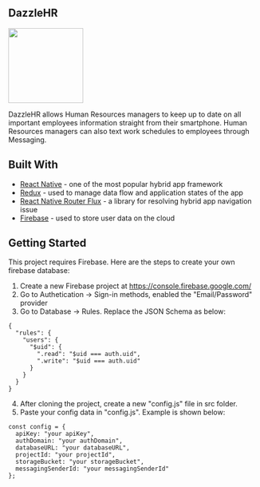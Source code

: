 ## DazzleHR

<img src="https://lh3.googleusercontent.com/aomHjXLr8v1IbhdlpgCYTCEMtsBH-qe0xkYvrNa5jm_j_Qcl6rXrdwTFGTu5NSc3Eg=s360-rw" data-canonical-src="https://gyazo.com/eb5c5741b6a9a16c692170a41a49c858.png" width="150" />

DazzleHR allows Human Resources managers to keep up to date on all important employees information straight from their smartphone. Human Resources managers can also text work schedules to employees through Messaging.

## Built With

* [React Native](https://facebook.github.io/react-native/) - one of the most popular hybrid app framework
* [Redux](https://redux.js.org/) - used to manage data flow and application states of the app
* [React Native Router Flux](https://github.com/viccalexander/Chameleon) - a library for resolving hybrid app navigation issue
* [Firebase](https://firebase.google.com/) - used to store user data on the cloud

## Getting Started
This project requires Firebase. Here are the steps to create your own firebase database:

1. Create a new Firebase project at https://console.firebase.google.com/
2. Go to Authetication -> Sign-in methods, enabled the "Email/Password" provider
3. Go to Database -> Rules. Replace the JSON Schema as below: 
```
{
  "rules": {
    "users": {
      "$uid": {
        ".read": "$uid === auth.uid",
        ".write": "$uid === auth.uid"
      }
    }
  }
}
```
4. After cloning the project, create a new "config.js" file in src folder.
5. Paste your config data in "config.js". Example is shown below:
```
const config = {
  apiKey: "your apiKey",
  authDomain: "your authDomain",
  databaseURL: "your databaseURL",
  projectId: "your projectId",
  storageBucket: "your storageBucket",
  messagingSenderId: "your messagingSenderId"
};
```
